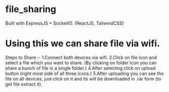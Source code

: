 # file_sharing

Built with ExpressJS + SocketIO. (ReactJS, TailwindCSS)

# Using this we can share file via wifi.

Steps to Share :-
1.Connect both devices via wifi.
2.Click on file icon and select a file which you want to share.
(By clicking on folder icon you can share a bunch of file in a single folder.)
4.After selecting click on upload button (right most side of all three icons.)
5.After uploading you can see the file on all devices, just click on it and its will be downloaded in .rar form (to get file extract it).

